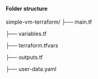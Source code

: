 #### Folder structure

simple-vm-terraform/
├── main.tf

├── variables.tf

├── terraform.tfvars

├── outputs.tf

├── user-data.yaml
